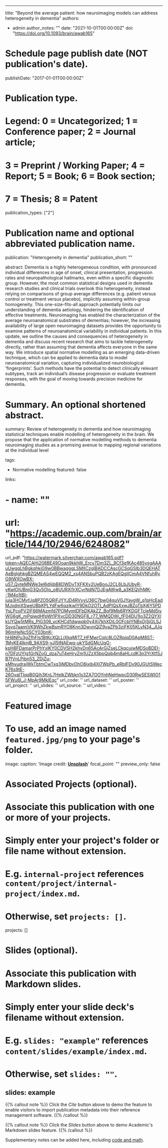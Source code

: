
---
title: "Beyond the average patient: how neuroimaging models can address heterogeneity in dementia"
authors:
- admin
author_notes: ""
date: "2021-10-01T00:00:00Z"
doi: "https://doi.org/10.1093/brain/awab165"

# Schedule page publish date (NOT publication's date).
publishDate: "2017-01-01T00:00:00Z"

# Publication type.
# Legend: 0 = Uncategorized; 1 = Conference paper; 2 = Journal article;
# 3 = Preprint / Working Paper; 4 = Report; 5 = Book; 6 = Book section;
# 7 = Thesis; 8 = Patent
publication_types: ["2"]

# Publication name and optional abbreviated publication name.
publication: "Heterogeneity in dementia"
publication_short: ""

abstract: Dementia is a highly heterogeneous condition, with pronounced individual differences in age of onset, clinical presentation, progression rates and neuropathological hallmarks, even within a specific diagnostic group. However, the most common statistical designs used in dementia research studies and clinical trials overlook this heterogeneity, instead relying on comparisons of group average differences (e.g. patient versus control or treatment versus placebo), implicitly assuming within-group homogeneity. This one-size-fits-all approach potentially limits our understanding of dementia aetiology, hindering the identification of effective treatments. Neuroimaging has enabled the characterization of the average neuroanatomical substrates of dementias; however, the increasing availability of large open neuroimaging datasets provides the opportunity to examine patterns of neuroanatomical variability in individual patients. In this update, we outline the causes and consequences of heterogeneity in dementia and discuss recent research that aims to tackle heterogeneity directly, rather than assuming that dementia affects everyone in the same way. We introduce spatial normative modelling as an emerging data-driven technique, which can be applied to dementia data to model neuroanatomical variation, capturing individualized neurobiological ‘fingerprints’. Such methods have the potential to detect clinically relevant subtypes, track an individual’s disease progression or evaluate treatment responses, with the goal of moving towards precision medicine for dementia.

# Summary. An optional shortened abstract.
summary: Review of heterogeneity in dementia and how neuroimaging statistical techniques enable modelling of heterogeneity in the brain. We propose that the application of  normative modelling methods to dementia neuroimaging studies as a promising avenue to mapping regional variations at the individual level

tags:
- Normative modelling
featured: false

links:
# - name: ""
# url: "https://academic.oup.com/brain/article/144/10/2946/6248082"
url_pdf: "https://watermark.silverchair.com/awab165.pdf?token=AQECAHi208BE49Ooan9kkhW_Ercy7Dm3ZL_9Cf3qfKAc485ysgAAAuUwggLhBgkqhkiG9w0BBwagggLSMIICzgIBADCCAscGCSqGSIb3DQEHATAeBglghkgBZQMEAS4wEQQM2_xs4ANSbuPQB2zKAgEQgIICmA4VNfuhRyG9lWXOwBX-uS7_QvteMNWe3el6dljibB8DWDvTXFKXy2UeBooJ2CL6LbJUbyR-yKwlOIUBmG3Qv5OIo_o8UURXl1rXCyrNdN7DJEgAWw8_a3KEQVhMK--1M4o1tBl-iuia3HCMvfJq8PZO5QRiFJYYJD4RVvyU36C7bw04quVGJYavgW_q1pHcEadMJxdmXSweUBbKPLYdFw6qzjkwlY9DkO2OTI_AdPIQsXxwJBZoTbXj6Y5PDYsLPcoPV2lF66MAzmfd7POMymtDFbDKAkZZ_Bqf9Mb6RYKDGFTcIeMd5ivWG6gK_mPqiwdHfpWt1PXvcDD30NGF8_r77_WMQDWi_fF04DU1lo3Z2QYXlkUYQw5tMRs_PlG306_ycKHCd1dwwqb0y4Xj7khXDjL0OFcbIYNBxDjSjGLSJSsyq7aamiVK9WhZkwBsmRYO8Knn3DwvnQIZ9vaZPb3zjFK05KLyN34_JUq96mHeNc5SCY03bnK-hH8NPu3gZfhFIs1BtKcXQLLiXkqMIT7_HFMwrCqIc8LOZRpiqD0ApM8ST-1MyKE4IknjB_9AXS9-yJI5tNAEwq-ukYSdGMcUqG-kpH8FDamarPrPhYxlKY0CDVSH2khyDn65AcArGjZseLCkqcuiwMDSoBDEI-n7DFzUYIg1GrNZoG_dza7uT4eHryZm1UZzX5bpQqb4m8aHLcdK3n3YrXtfSJB7fVnLPibn53_ZDjZu-sMhyudrajWkTbtmCwTxq3jMDbvDhO8ixib4Xl7WpPb_eRbIFDv90JGUtSWecK76s9tE-26OvaITIqqB0Qih3KnL7HelkZWbkn1s3ZA7OOYnhNeHwpcD30RwSESWIO15FWu6I_J-MpAr9MklEqc"
url_code: ''
url_dataset: ''
url_poster: ''
url_project: ''
url_slides: ''
url_source: ''
url_video: ''

# Featured image
# To use, add an image named `featured.jpg/png` to your page's folder. 
image:
  caption: 'Image credit: [**Unsplash**](https://unsplash.com/photos/jdD8gXaTZsc)'
  focal_point: ""
  preview_only: false

# Associated Projects (optional).
#   Associate this publication with one or more of your projects.
#   Simply enter your project's folder or file name without extension.
#   E.g. `internal-project` references `content/project/internal-project/index.md`.
#   Otherwise, set `projects: []`.
projects: []

# Slides (optional).
#   Associate this publication with Markdown slides.
#   Simply enter your slide deck's filename without extension.
#   E.g. `slides: "example"` references `content/slides/example/index.md`.
#   Otherwise, set `slides: ""`.
slides: example
---

{{% callout note %}}
Click the *Cite* button above to demo the feature to enable visitors to import publication metadata into their reference management software.
{{% /callout %}}

{{% callout note %}}
Click the *Slides* button above to demo Academic's Markdown slides feature.
{{% /callout %}}

Supplementary notes can be added here, including [code and math](https://sourcethemes.com/academic/docs/writing-markdown-latex/).
